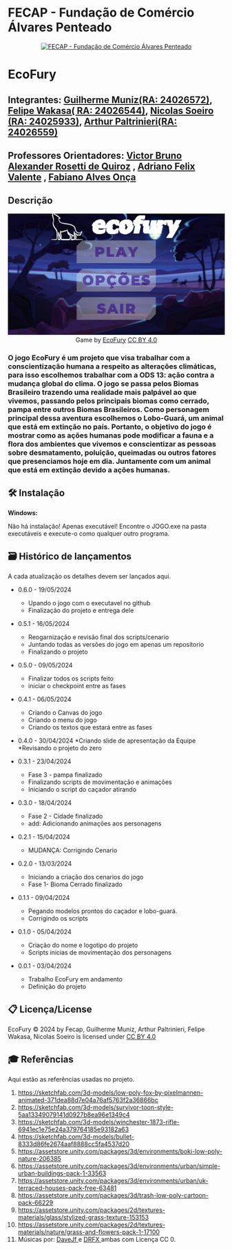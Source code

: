 # FECAP - Fundação de Comércio Álvares Penteado

<p align="center">
<a href= "https://www.fecap.br/"><img src="https://encrypted-tbn0.gstatic.com/images?q=tbn:ANd9GcRhZPrRa89Kma0ZZogxm0pi-tCn_TLKeHGVxywp-LXAFGR3B1DPouAJYHgKZGV0XTEf4AE&usqp=CAU" alt="FECAP - Fundação de Comércio Álvares Penteado" border="0"></a>
</p>

# EcoFury


## Integrantes: <a href="https://www.linkedin.com/in/guimuniiz/">Guilherme Muniz(RA: 24026572)</a>, <a href="https://github.com/Felipewk7">Felipe Wakasa( RA: 24026544)</a>, <a href="https://github.com/nicolass1906">Nicolas Soeiro (RA: 24025933)</a>, <a href="https://github.com/arthur-paltrinieri">Arthur Paltrinieri(RA: 24026559)</a>

## Professores Orientadores: <a href="https://www.linkedin.com/in/victorbarq">Victor Bruno Alexander Rosetti de Quiroz</a> , <a href="https://www.linkedin.com/in/adriano-valente-534576135/"> Adriano Felix Valente</a> , <a href="https://www.linkedin.com/in/fabiano-on%C3%A7a-3214a12/"> Fabiano Alves Onça</a>

## Descrição

<p align="center">
<img src="https://github.com/2024-1-MCC1/Projeto15/blob/main/Imagens/TelaInicialEcoFury.png" alt="EcoFury" border="0">
  Game by <a href="https://github.com/2024-1-MCC1/Projeto15">EcoFury</a> <a rel="license" href="https://creativecommons.org/licenses/by/4.0/?ref=chooser-v1">CC BY 4.0</a>
</p>

<h3>O jogo EcoFury é um projeto que visa trabalhar com a conscientização humana a respeito as alterações climáticas, para isso escolhemos trabalhar com a ODS 13: ação contra a mudança global do clima. O jogo se passa pelos Biomas Brasileiro trazendo uma realidade mais palpável ao que vivemos, passando pelos principais biomas como cerrado, pampa entre outros Biomas Brasileiros. Como personagem principal dessa aventura escolhemos o Lobo-Guará, um animal que está em extinção no país. Portanto, o objetivo do jogo é mostrar como as ações humanas pode modificar a fauna e a flora dos ambientes que vivemos e conscientizar as pessoas sobre desmatamento, poluição, queimadas ou outros fatores que presenciamos hoje em dia. Juntamente com um animal que está em extinção devido a ações humanas.</h3>




## 🛠 Instalação


<b>Windows:</b>

Não há instalação! Apenas executável!
Encontre o JOGO.exe na pasta executáveis e execute-o como qualquer outro programa.



## 🗃 Histórico de lançamentos

A cada atualização os detalhes devem ser lançados aqui.

* 0.6.0 - 19/05/2024
    * Upando o jogo com o executavel no github
    * Finalização do projeto e entrega dele

* 0.5.1 - 16/05/2024
    * Reogarnização e revisão final dos scripts/cenario
    * Juntando todas as versões do jogo em apenas um repositorio 
    * Finalizando o projeto

* 0.5.0 - 09/05/2024
    * Finalizar todos os scripts feito
    * iniciar o checkpoint entre as fases

* 0.4.1 - 06/05/2024
    * Criando o Canvas do jogo
    * Criando o menu do jogo
    * Criando os textos que estará entre as fases

* 0.4.0 - 30/04/2024
    *Criando slide de apresentação da Equipe
    *Revisando o projeto do zero
* 0.3.1 - 23/04/2024
    * Fase 3 - pampa finalizado
    * Finalizando scripts de movimentação e animações
    * Iniciando o script do caçador atirando

* 0.3.0 - 18/04/2024
    * Fase 2 - Cidade finalizado
    * add: Adicionando animações aos personagens

* 0.2.1 - 15/04/2024
    * MUDANÇA: Corrigindo Cenario
     
* 0.2.0 - 13/03/2024
    * Iniciando a criação dos cenarios do jogo
    * Fase 1- Bioma Cerrado finalizado
* 0.1.1 - 09/04/2024
    * Pegando modelos prontos do caçador e lobo-guará.
    * Corrigindo os scripts
* 0.1.0 - 05/04/2024
    * Criação do nome e logotipo do projeto
    * Scripts inicias de movimentação dos personagens
* 0.0.1 - 03/04/2024
    * Trabalho EcoFury em andamento
    * Definição do projeto
## 📋 Licença/License

<p>EcoFury © 2024 by Fecap, Guilherme Muniz, Arthur Paltrinieri, Felipe Wakasa, Nicolas Soeiro is licensed under <a rel="license" href="https://creativecommons.org/licenses/by/4.0/?ref=chooser-v1"> CC BY 4.0</a></p>

## 🎓 Referências

Aqui estão as referências usadas no projeto.

1. <https://sketchfab.com/3d-models/low-poly-fox-by-pixelmannen-animated-371dea88d7e04a76af5763f2a36866bc>
2. <https://sketchfab.com/3d-models/survivor-toon-style-5aa13349079141d0927b8ea96e1349c4>
3. <https://sketchfab.com/3d-models/winchester-1873-rifle-6941ec1e75e24a379764185e93182a63>
4. <https://sketchfab.com/3d-models/bullet-8333d86fe2674aaf8888cc5fa4537d20>
5. <https://assetstore.unity.com/packages/3d/environments/boki-low-poly-nature-206385>
6. <https://assetstore.unity.com/packages/3d/environments/urban/simple-urban-buildings-pack-1-33563>
7. <https://assetstore.unity.com/packages/3d/environments/urban/uk-terraced-houses-pack-free-63481>
8. <https://assetstore.unity.com/packages/3d/trash-low-poly-cartoon-pack-66229>
9. <https://assetstore.unity.com/packages/2d/textures-materials/glass/stylized-grass-texture-153153>
10. <https://assetstore.unity.com/packages/2d/textures-materials/nature/grass-and-flowers-pack-1-17100>
11. Músicas por: <a href="https://freesound.org/people/DaveJf/sounds/616544/"> DaveJf </a> e <a href="https://freesound.org/people/DRFX/sounds/338986/"> DRFX </a> ambas com Licença CC 0.
